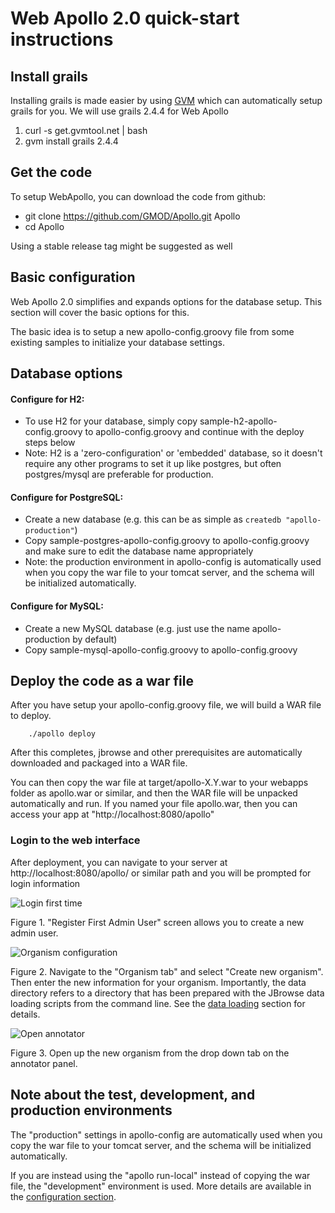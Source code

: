 # Web Apollo 2.0 quick-start instructions

## Install grails

Installing grails is made easier by using [GVM](http://gvmtool.net/) which can automatically setup grails for you. We will use grails 2.4.4 for Web Apollo

1. curl -s get.gvmtool.net | bash
2. gvm install grails 2.4.4

## Get the code

To setup WebApollo, you can download the code from github:

- git clone https://github.com/GMOD/Apollo.git Apollo
- cd Apollo

Using a stable release tag might be suggested as well

## Basic configuration

Web Apollo 2.0 simplifies and expands options for the database setup. This section will cover the basic options for this.

The basic idea is to setup a new apollo-config.groovy file from some existing samples to initialize your database settings.

## Database options


#### Configure for H2:
- To use H2 for your database, simply copy sample-h2-apollo-config.groovy to apollo-config.groovy and continue with the deploy steps below
- Note: H2 is a 'zero-configuration' or 'embedded' database, so it doesn't require any other programs to set it up like postgres, but often postgres/mysql are preferable for production.

#### Configure for PostgreSQL:
- Create a new database (e.g. this can be as simple as `createdb "apollo-production"`)
- Copy sample-postgres-apollo-config.groovy to apollo-config.groovy and make sure to edit the database name appropriately
- Note: the production environment in apollo-config is automatically used when you copy the war file to your tomcat server, and the schema will be initialized automatically.

#### Configure for MySQL:
- Create a new MySQL database (e.g. just use the name apollo-production by default)
- Copy sample-mysql-apollo-config.groovy to apollo-config.groovy


## Deploy the code as a war file

After you have setup your apollo-config.groovy file, we will build a WAR file to deploy.

```
    ./apollo deploy
```

After this completes, jbrowse and other prerequisites are automatically downloaded and packaged into a WAR file.

You can then copy the war file at target/apollo-X.Y.war to your webapps folder as apollo.war or similar, and then the WAR file will be unpacked automatically and run. If you named your file apollo.war, then you can access your app at "http://localhost:8080/apollo"


### Login to the web interface

After deployment, you can navigate to your server at http://localhost:8080/apollo/ or similar path and you will be
prompted for login information

![Login first time](images/1.png)

Figure 1. "Register First Admin User" screen allows you to create a new admin user.


![Organism configuration](images/2.png)

Figure 2. Navigate to the "Organism tab" and select "Create new organism". Then enter the new information for your
organism. Importantly, the data directory refers to a directory that has been prepared with the JBrowse data loading
scripts from the command line. See the [data loading](Data_loading.md) section for details.

![Open annotator](images/3.png)

Figure 3. Open up the new organism from the drop down tab on the annotator panel.



## Note about the test, development, and production environments

The "production" settings in apollo-config are automatically used when you copy the war file to your tomcat server, and the schema will be initialized automatically.

If you are instead using the "apollo run-local" instead of copying the war file, the "development" environment is used. More details are available in the [configuration section](Configure.md).


